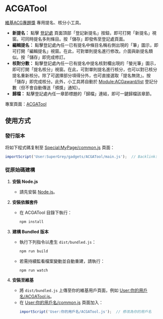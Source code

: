 # ACGATool

[維基ACG專題獎](https://zh.wikipedia.org/wiki/WikiProject:ACG/維基ACG專題獎) 專用提名、核分小工具。

- **新提名：** 點擊 [登記處](https://zh.wikipedia.org/wiki/WikiProject:ACG/維基ACG專題獎/登記處) 頁面頂部「登記新提名」按鈕，即可打開「新提名」視窗。可同時提名多則條目。按「儲存」即發佈至登記處頁面。
- **編輯提名：** 點擊登記處內任一已有提名中條目名稱右側出現的「筆」圖示，即可打開「編輯提名」視窗。在此，可對單則提名進行修改。介面與新提名類似。按「儲存」即完成修訂。
- **核對分數：** 點擊登記處內任一已有提名中提名核對欄出現的「螢光筆」圖示，即可打開「提名核分」視窗。在此，可對單則提名進行核分，也可以對已核分提名重新核分。除了可選擇部分項得分外，也可直接選取「提名無效」。按「儲存」即完成核分。此外，小工具將自動於 [Module:ACGaward/list](https://zh.wikipedia.org/wiki/Module:ACGaward/list) 登記分數（但不會自動傳送「頒獎」通知）。
- **歸檔：** 點擊登記處內任一章節標題的「歸檔」連結，即可一鍵歸檔該章節。

專案頁面：[ACGATool](https://zh.wikipedia.org/wiki/User:SuperGrey/gadgets/ACGATool)

## 使用方式
### 發行版本
将如下程式碼复制至 [Special:MyPage/common.js](https://zh.wikipedia.org/wiki/Special:MyPage/common.js) 頁面：

```js
importScript('User:SuperGrey/gadgets/ACGATool/main.js');  // Backlink: [[User:SuperGrey/gadgets/ACGATool]]
```

### 從原始碼建構

1. **安裝 Node.js**
   - 請先安裝 [Node.js](https://nodejs.org/)。

2. **安裝依賴套件**
   - 在 ACGATool 目錄下執行：
     ```sh
     npm install
     ```

3. **建構 Bundled 版本**
   - 執行下列指令以產生 `dist/bundled.js`：
     ```sh
     npm run build
     ```
   - 若需持續監看檔案變動並自動重建，請執行：
     ```sh
     npm run watch
     ```

4. **安裝至維基**
   - 將 `dist/bundled.js` 上傳至你的維基用戶頁面，例如 [User:你的用戶名/ACGATool.js](https://zh.wikipedia.org/wiki/Special:MyPage/ACGATool.js)。
   - 在 [User:你的用戶名/common.js](https://zh.wikipedia.org/wiki/Special:MyPage/common.js) 頁面加入：
     ```js
     importScript('User:你的用戶名/ACGATool.js');  // 修改為你的用戶名
     ```
